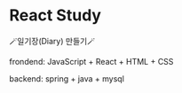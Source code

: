 # React Study

🪄일기장(Diary) 만들기🪄

frondend: JavaScript + React + HTML + CSS

backend: spring + java + mysql
